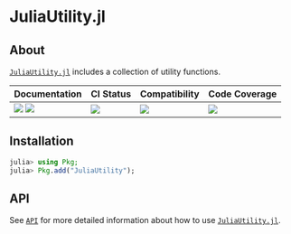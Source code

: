 # JuliaUtility.jl

<!-- Links and shortcuts -->
[ju-url]: https://github.com/Yujie-W/JuliaUtility.jl
[ju-api]: https://yujie-w.github.io/JuliaUtility.jl/stable/API/
[cp-url]: https://github.com/CliMA/CLIMAParameters.jl

[dev-img]: https://img.shields.io/badge/docs-dev-blue.svg
[dev-url]: https://Yujie-W.github.io/JuliaUtility.jl/dev/

[rel-img]: https://img.shields.io/badge/docs-stable-blue.svg
[rel-url]: https://Yujie-W.github.io/JuliaUtility.jl/stable/

[st-img]: https://github.com/Yujie-W/JuliaUtility.jl/workflows/JuliaStable/badge.svg?branch=main
[st-url]: https://github.com/Yujie-W/JuliaUtility.jl/actions?query=branch%3A"main"++workflow%3A"JuliaStable"

[min-img]: https://github.com/Yujie-W/JuliaUtility.jl/workflows/Julia-1.3/badge.svg?branch=main
[min-url]: https://github.com/Yujie-W/JuliaUtility.jl/actions?query=branch%3A"main"++workflow%3A"Julia-1.3"

[cov-img]: https://codecov.io/gh/Yujie-W/JuliaUtility.jl/branch/main/graph/badge.svg
[cov-url]: https://codecov.io/gh/Yujie-W/JuliaUtility.jl




## About

[`JuliaUtility.jl`][ju-url] includes a collection of utility functions.

| Documentation                                   | CI Status             | Compatibility           | Code Coverage           |
|:------------------------------------------------|:----------------------|:------------------------|:------------------------|
| [![][dev-img]][dev-url] [![][rel-img]][rel-url] | [![][st-img]][st-url] | [![][min-img]][min-url] | [![][cov-img]][cov-url] |




## Installation
```julia
julia> using Pkg;
julia> Pkg.add("JuliaUtility");
```




## API
See [`API`][ju-api] for more detailed information about how to use [`JuliaUtility.jl`][ju-url].
